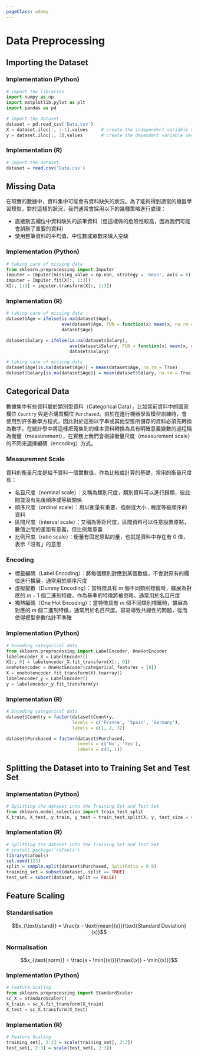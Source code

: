 ```yaml
---
pageClass: udemy
---
```


# Data Preprocessing

## Importing the Dataset

### Implementation (Python)

```python
# import the libraries
import numpy as np
import matplotlib.pylot as plt
import pandas as pd

# import the dataset
dataset = pd.read_csv('Data.csv')
X = dataset.iloc[:, :-1].values     # create the independent variable matrix
y = dataset.iloc[:, 3].values       # create the dependent variable vector
```

### Implementation (R)

```r
# import the dataset
dataset = read.csv('Data.csv')
```

## Missing Data

在現實的數據中，資料集中可能會有資料缺失的狀況。為了能夠得到適當的機器學習模型，對於這樣的狀況，我們通常會採用以下的幾種策略進行處理：

- 直接刪去欄位中資料缺失的該筆資料（但這樣做的危險性較高，因為我們可能會誤刪了重要的資料）
- 使用整筆資料的平均值、中位數或眾數來填入空缺

### Implementation (Python)

```python
# taking care of missing data
from sklearn.preprocessing import Imputer
imputer = Imputer(missing_value = np.nan, strategy = 'mean', axis = 0)
imputer = Imputer.fit(X[:, 1:3])
X[:, 1:3] = imputer.transform(X[:, 1:3])
```

### Implementation (R)

```r
# taking care of missing data
dataset$Age = ifelse(is.na(dataset$Age),
                     ave(dataset$Age, FUN = function(x) mean(x, na.rm = True)),
                     dataset$Age)

dataset$Salary = ifelse(is.na(dataset$Salary),
                        ave(dataset$Salary, FUN = function(x) mean(x, na.rm = True)),
                        dataset$Salary)
```

```r
# taking care of missing data
dataset$Age[is.na(dataset$Age)] = mean(dataset$Age, na.rm = True)
dataset$Salary[is.na(dataset$Age)] = mean(dataset$Salary, na.rm = True)
```

## Categorical Data

數據集中有些資料屬於類別型資料（Categorical Data），比如當前資料中的國家欄位 `Country` 與是否購買欄位 `Purchased`。由於在進行機器學習模型訓練時，會使用到許多數學方程式，因此對於這些以字串或其他型態所儲存的資料必須先轉換為數字，在統計學中將這樣把蒐集到的樣本資料轉換為具有明確意義變數的過程稱為衡量（measurement），在實務上我們會根據衡量尺度（measurement scale）的不同來選擇編碼（encoding）方式。


### Measurement Scale

資料的衡量尺度是給予資料一個實數值，作為比較或計算的基礎，常用的衡量尺度有：

- 名目尺度（nominal scale）：又稱為類別尺度，類別資料可以進行歸類，彼此間並沒有先後順序或等級關係
- 順序尺度（ordinal scale）：用以衡量有重要、強弱或大小…程度等級順序的資料
- 區間尺度（interval scale）：又稱為等距尺度，區間資料可以任意設置原點，數值之間的差距有意義，但比例無意義
- 比例尺度（ratio scale）：衡量有固定原點的量，也就是資料中存在有 0 值，表示「沒有」的意思

### Encoding

- 標籤編碼（Label Encoding）：將每個類別對應到某個數值，不會對原有的欄位進行擴展，通常用於順序尺度
- 虛擬變數（Dummy Encoding）：當特徵具有 $m$ 個不同類別標籤時，擴展為對應的 $m-1$ 個二進制特徵，作為基準的特徵將被忽略，通常用於名目尺度
- 獨熱編碼（One Hot Encoding）：當特徵具有 $m$ 個不同類別標籤時，擴展為對應的 $m$ 個二進制特徵，通常用於名目尺度。容易導致共線性的問題，從而使得模型參數估計不準確

### Implementation (Python)

```python
# Encoding categorical data
from sklearn.preprocessing import LabelEncoder, OneHotEncoder
labelencoder_X = LabelEncoder()
X[:, 0] = labelencoder_X.fit_transform(X[:, 0])
onehotencoder = OneHotEncoder(categorical_features = [0])
X = onehotencoder.fit_transform(X).toarray()
labelencoder_y = LabelEncoder()
y = labelencoder_y.fit_transform(y)
```

### Implementation (R)

```r
# Encoding categorical data
dataset$Country = factor(dataset$Country,
                         levels = c('France', 'Spain', 'Germany'),
                         labels = c(1, 2, 3))

dataset$Purchased = factor(dataset$Purchased,
                           levels = c('No', 'Yes'),
                           labels = c(0, 1))
```

## Splitting the Dataset into to Training Set and Test Set

### Implementation (Python)

```python
# Splitting the dataset into the Training Set and Test Set
from sklearn.model_selection import train_test_split
X_train, X_test, y_train, y_test = train_test_split(X, y, test_size = 0.2, random_state = 0)
```

### Implementation (R)

```r
# Splitting the dataset into the Training Set and Test Set
# install.package('caTools')
library(caTools)
set.seed(123)
split = sample.split(dataset$Purchased, SplitRatio = 0.8)
training_set = subset(dataset, split == TRUE)
test_set = subset(dataset, split == FALSE)
```

## Feature Scaling

### Standardisation

$$x_{\text{stand}} = \frac{x - \text{mean}(x)}{\text{Standard Deviation}(x)}$$

### Normalisation

$$x_{\text{norm}} = \frac{x - \min{(x)}}{\max{(x)} - \min{(x)}}$$

### Implementation (Python)

```python
# Feature Scaling
from sklearn.preprocessing import StandardScaler
sc_X = StandardScaler()
X_train = sc_X.fit_transform(X_train)
X_test = sc_X.transform(X_test)
```

### Implementation (R)

```r
# Feature Scaling
training_set[, 2:3] = scale(training_set[, 2:3])
test_set[, 2:3] = scale(test_set[, 2:3])
```
